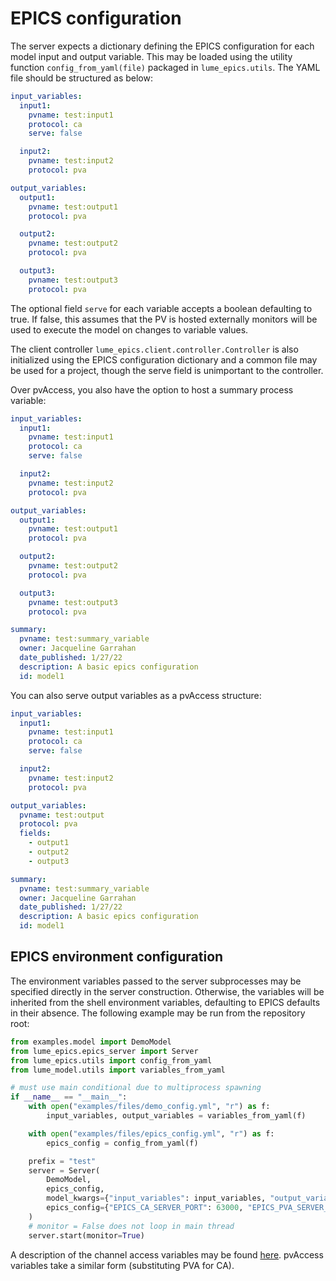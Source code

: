 # EPICS configuration


The server expects a dictionary defining the EPICS configuration for each model input and output variable. This may be loaded using the utility function `config_from_yaml(file)` packaged in `lume_epics.utils`. The YAML file should be structured as below:


```yaml
input_variables:
  input1:
    pvname: test:input1
    protocol: ca
    serve: false

  input2:
    pvname: test:input2
    protocol: pva

output_variables:
  output1:
    pvname: test:output1
    protocol: pva

  output2:
    pvname: test:output2
    protocol: pva

  output3:
    pvname: test:output3
    protocol: pva
```

The optional field `serve` for each variable accepts a boolean defaulting to true. If false, this assumes that the PV is hosted externally monitors will be used to execute the model on changes to variable values.

The client controller `lume_epics.client.controller.Controller` is also initialized using the EPICS configuration dictionary and a common file may be used for a project, though the serve field is unimportant to the controller.

Over pvAccess, you also have the option to host a summary process variable:

```yaml
input_variables:
  input1:
    pvname: test:input1
    protocol: ca
    serve: false

  input2:
    pvname: test:input2
    protocol: pva

output_variables:
  output1:
    pvname: test:output1
    protocol: pva

  output2:
    pvname: test:output2
    protocol: pva

  output3:
    pvname: test:output3
    protocol: pva

summary:
  pvname: test:summary_variable
  owner: Jacqueline Garrahan
  date_published: 1/27/22
  description: A basic epics configuration
  id: model1
```


You can also serve output variables as a pvAccess structure:

```yaml
input_variables:
  input1:
    pvname: test:input1
    protocol: ca
    serve: false

  input2:
    pvname: test:input2
    protocol: pva

output_variables:
  pvname: test:output
  protocol: pva
  fields:
    - output1
    - output2
    - output3

summary:
  pvname: test:summary_variable
  owner: Jacqueline Garrahan
  date_published: 1/27/22
  description: A basic epics configuration
  id: model1
```


## EPICS environment configuration

The environment variables passed to the server subprocesses may be specified directly in the server construction. Otherwise, the variables will be inherited from the shell environment variables, defaulting to EPICS defaults in their absence. The following example may be run from the repository root:


```python
from examples.model import DemoModel
from lume_epics.epics_server import Server
from lume_epics.utils import config_from_yaml
from lume_model.utils import variables_from_yaml

# must use main conditional due to multiprocess spawning
if __name__ == "__main__":
    with open("examples/files/demo_config.yml", "r") as f:
        input_variables, output_variables = variables_from_yaml(f)

    with open("examples/files/epics_config.yml", "r") as f:
        epics_config = config_from_yaml(f)

    prefix = "test"
    server = Server(
        DemoModel,
        epics_config,
        model_kwargs={"input_variables": input_variables, "output_variables": output_variables},
        epics_config={"EPICS_CA_SERVER_PORT": 63000, "EPICS_PVA_SERVER_PORT": 63001}
    )
    # monitor = False does not loop in main thread
    server.start(monitor=True)
```

A description of the channel access variables may be found [here](https://epics.anl.gov/base/R3-14/12-docs/CAref.html#EPICS). pvAccess variables take a similar form (substituting PVA for CA).
